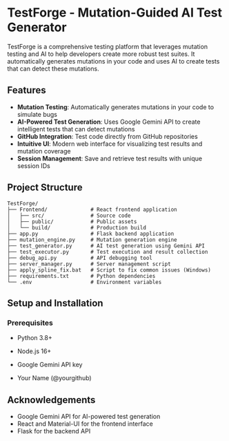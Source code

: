 # TestForge - Mutation-Guided AI Test Generator

TestForge is a comprehensive testing platform that leverages mutation testing and AI to help developers create more robust test suites. It automatically generates mutations in your code and uses AI to create tests that can detect these mutations.

## Features

- **Mutation Testing**: Automatically generates mutations in your code to simulate bugs
- **AI-Powered Test Generation**: Uses Google Gemini API to create intelligent tests that can detect mutations
- **GitHub Integration**: Test code directly from GitHub repositories
- **Intuitive UI**: Modern web interface for visualizing test results and mutation coverage
- **Session Management**: Save and retrieve test results with unique session IDs

## Project Structure

```
TestForge/
├── Frontend/              # React frontend application
│   ├── src/               # Source code
│   ├── public/            # Public assets
│   └── build/             # Production build
├── app.py                 # Flask backend application
├── mutation_engine.py     # Mutation generation engine
├── test_generator.py      # AI test generation using Gemini API
├── test_executor.py       # Test execution and result collection
├── debug_api.py           # API debugging tool
├── server_manager.py      # Server management script
├── apply_spline_fix.bat   # Script to fix common issues (Windows)
├── requirements.txt       # Python dependencies
└── .env                   # Environment variables
```

## Setup and Installation

### Prerequisites

- Python 3.8+
- Node.js 16+
- Google Gemini API key






- Your Name (@yourgithub)

## Acknowledgements

- Google Gemini API for AI-powered test generation
- React and Material-UI for the frontend interface
- Flask for the backend API

